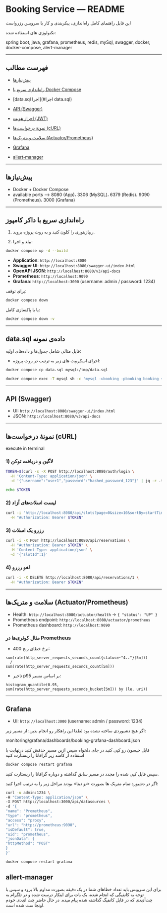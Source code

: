 # Booking Service — README

 این فایل راهنمای کامل راه‌اندازی، پیکربندی و کار با سرویس رزرواست


تکنولوژی های استفاده شده:

spring boot, java, grafana, prometheus, redis, mySql, swagger, docker, docker-compose, alert-manager

---

## فهرست مطالب

* [پیش‌نیازها](#پیشنیازها)
* [راه‌اندازی سریع با Docker Compose](#راهاندازی-سریع-با-docker-compose)
* [data.sql اجرا](#اجرا data.sql)
* [ API (Swagger)](#api-swagger)
* [احراز هویت (JWT)](#احراز-هویت-jwt)
* [نمونهٔ درخواست‌ها (cURL)](#نمونهٔ-درخواستها-curl)
* [سلامت و متریک‌ها (Actuator/Prometheus)](#سلامت-و-متریکها-actuatorprometheus)
* [Grafana](#grafana)

* [allert-manager](#alert-manager)

---


## پیش‌نیازها

* Docker + Docker Compose
* available ports --> 8080 (App)، 3306 (MySQL)، 6379 (Redis)، 9090 (Prometheus)، 3000 (Grafana)

---

## راه‌اندازی سریع با داکر کامپوز

1. ریپازیتوری را کلون کنید و به روت پروژه بروید.

2. بیلد و اجرا:

```bash
docker compose up -d --build
```

* **Application**: `http://localhost:8080`
* **Swagger UI**: `http://localhost:8080/swagger-ui/index.html`
* **OpenAPI JSON**: `http://localhost:8080/v3/api-docs`
* **Prometheus**: `http://localhost:9090`
* **Grafana**: `http://localhost:3000` (username: admin / password: 1234)

برای توقف:

```bash
docker compose down
```

یا با پاکسازی کامل:

```bash
docker compose down -v
```

---

## data.sql داده‌ی نمونه

فایل مثالی شامل جدول‌ها و داده‌های اولیه:

* اجرای اسکریپت های زیر به ترتیب در روت پروژه:

```bash
docker compose cp data.sql mysql:/tmp/data.sql
```
```bash
docker compose exec -T mysql sh -c 'mysql -ubooking -pbooking booking < /tmp/data.sql'
```

---

## API (Swagger)

* UI: `http://localhost:8080/swagger-ui/index.html`
* JSON: `http://localhost:8080/v3/api-docs`
---

## نمونهٔ درخواست‌ها (cURL)

execute in terminal

### 1) لاگین و دریافت توکن

```bash
TOKEN=$(curl -s -X POST http://localhost:8080/auth/login \
  -H 'Content-Type: application/json' \
  -d '{"username":"user1","password":"hashed_password_123"}' | jq -r .token)

echo $TOKEN
```

### 2) لیست اسلات‌های آزاد

```bash
curl -i 'http://localhost:8080/api/slots?page=0&size=10&sortBy=startTime&dir=ASC' \
  -H "Authorization: Bearer $TOKEN"
```

### 3) رزرو یک اسلات

```bash
curl -i -X POST http://localhost:8080/api/reservations \
  -H "Authorization: Bearer $TOKEN" \
  -H 'Content-Type: application/json' \
  -d '{"slotId":1}'
```

### 4) لغو رزرو

```bash
curl -i -X DELETE http://localhost:8080/api/reservations/1 \
  -H "Authorization: Bearer $TOKEN"
```

---

## سلامت و متریک‌ها (Actuator/Prometheus)

* Health: `http://localhost:8080/actuator/health` → `{ "status": "UP" }`
* Prometheus endpoint: `http://localhost:8080/actuator/prometheus`
* Prometheus dashboard: `http://localhost:9090`
### مثال کوئری‌ها در Prometheus

* نرخ خطای رنج 400:

```promql
sum(rate(http_server_requests_seconds_count{status=~"4.."}[5m]))
  /
sum(rate(http_server_requests_seconds_count[5m]))
```

* تاخیر p95 بر اساس مسیر:

```promql
histogram_quantile(0.95, sum(rate(http_server_requests_seconds_bucket[5m])) by (le, uri))
```

---

## Grafana

* UI: `http://localhost:3000` (username: admin / password: 1234)

اگر هیچ دشبوردی ساخته نشده بود لطفا این راهکار رو انجام بدین:
از مسیر زیر:

monitoring/grafana/dashboards/booking-grafana-dashboard.json

فایل جیسون رو کپی کنید در جای دلخواه
سپس ازین مسیر حذفش کنید 
درنهایت با استفاده از کامند زیر گرافانا را ریستارت کنید
```bash
docker compose restart grafana
```
سپس فایل کپی شده را مجدد در مسیر سابق گذاشته و دوباره گرافانا را ریستارت کنید.

اگر در دشبورد تمام متریک ها بصورت <نو دیتا> بودند مراحل زیر را به ترتیب اجرا کنید:

```bash
curl -u admin:1234 \
-H "Content-Type: application/json" \
-X POST http://localhost:3000/api/datasources \
-d '{
"name": "Prometheus",
"type": "prometheus",
"access": "proxy",
"url": "http://prometheus:9090",
"isDefault": true,
"uid": "prometheus",
"jsonData": {
"httpMethod": "POST"
}
}'
```

```bash
docker compose restart grafana
```

## allert-manager
برای این سرویس باید تعداد خطاهای شما در یک دقیقه بصورت مداوم بالا برود و سپس با توجه به کانفیگی که انجام شده، یک بات برای اینکار درست شده و در تلگرام به چت‌آی‌دی که در فایل کانفیگ گذاشته شده پیام میده. در حال حاضر چت ‌ای‌دی خودم اونجا ست شده است.

